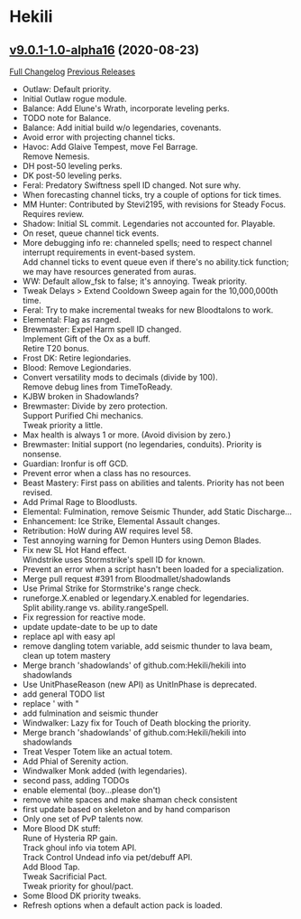 # Hekili

## [v9.0.1-1.0-alpha16](https://github.com/Hekili/hekili/tree/v9.0.1-1.0-alpha16) (2020-08-23)
[Full Changelog](https://github.com/Hekili/hekili/commits/v9.0.1-1.0-alpha16) [Previous Releases](https://github.com/Hekili/hekili/releases)

- Outlaw:  Default priority.  
- Initial Outlaw rogue module.  
- Balance:  Add Elune's Wrath, incorporate leveling perks.  
- TODO note for Balance.  
- Balance:  Add initial build w/o legendaries, covenants.  
- Avoid error with projecting channel ticks.  
- Havoc:  Add Glaive Tempest, move Fel Barrage.  
    Remove Nemesis.  
- DH post-50 leveling perks.  
- DK post-50 leveling perks.  
- Feral:  Predatory Swiftness spell ID changed.  Not sure why.  
- When forecasting channel ticks, try a couple of options for tick times.  
- MM Hunter:  Contributed by Stevi2195, with revisions for Steady Focus.  Requires review.  
- Shadow:  Initial SL commit.  Legendaries not accounted for.  Playable.  
- On reset, queue channel tick events.  
- More debugging info re: channeled spells; need to respect channel interrupt requirements in event-based system.  
    Add channel ticks to event queue even if there's no ability.tick function; we may have resources generated from auras.  
- WW:  Default allow\_fsk to false; it's annoying.  Tweak priority.  
- Tweak Delays > Extend Cooldown Sweep again for the 10,000,000th time.  
- Feral:  Try to make incremental tweaks for new Bloodtalons to work.  
- Elemental:  Flag as ranged.  
- Brewmaster:  Expel Harm spell ID changed.  
    Implement Gift of the Ox as a buff.  
    Retire T20 bonus.  
- Frost DK:  Retire legiondaries.  
- Blood:  Remove Legiondaries.  
- Convert versatility mods to decimals (divide by 100).  
    Remove debug lines from TimeToReady.  
- KJBW broken in Shadowlands?  
- Brewmaster:  Divide by zero protection.  
    Support Purified Chi mechanics.  
    Tweak priority a little.  
- Max health is always 1 or more.  (Avoid division by zero.)  
- Brewmaster:  Initial support (no legendaries, conduits).  Priority is nonsense.  
- Guardian:  Ironfur is off GCD.  
- Prevent error when a class has no resources.  
- Beast Mastery:  First pass on abilities and talents.  Priority has not been revised.  
- Add Primal Rage to Bloodlusts.  
- Elemental:  Fulmination, remove Seismic Thunder, add Static Discharge...  
- Enhancement:  Ice Strike, Elemental Assault changes.  
- Retribution:  HoW during AW requires level 58.  
- Test annoying warning for Demon Hunters using Demon Blades.  
- Fix new SL Hot Hand effect.  
    Windstrike uses Stormstrike's spell ID for known.  
- Prevent an error when a script hasn't been loaded for a specialization.  
- Merge pull request #391 from Bloodmallet/shadowlands  
- Use Primal Strike for Stormstrike's range check.  
- runeforge.X.enabled or legendary.X.enabled for legendaries.  
    Split ability.range vs. ability.rangeSpell.  
- Fix regression for reactive mode.  
- update update-date to be up to date  
- replace apl with easy apl  
- remove dangling totem variable, add seismic thunder to lava beam, clean up totem mastery  
- Merge branch 'shadowlands' of github.com:Hekili/hekili into shadowlands  
- Use UnitPhaseReason (new API) as UnitInPhase is deprecated.  
- add general TODO list  
- replace ' with "  
- add fulmination and seismic thunder  
- Windwalker:  Lazy fix for Touch of Death blocking the priority.  
- Merge branch 'shadowlands' of github.com:Hekili/hekili into shadowlands  
- Treat Vesper Totem like an actual totem.  
- Add Phial of Serenity action.  
- Windwalker Monk added (with legendaries).  
- second pass, adding TODOs  
- enable elemental (boy...please don't)  
- remove white spaces and make shaman check consistent  
- first update based on skeleton and by hand comparison  
- Only one set of PvP talents now.  
- More Blood DK stuff:  
    Rune of Hysteria RP gain.  
    Track ghoul info via totem API.  
    Track Control Undead info via pet/debuff API.  
    Add Blood Tap.  
    Tweak Sacrificial Pact.  
    Tweak priority for ghoul/pact.  
- Some Blood DK priority tweaks.  
- Refresh options when a default action pack is loaded.  
